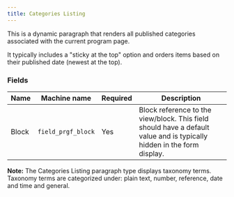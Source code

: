 ```yaml
---
title: Categories Listing
---
```


This is a dynamic paragraph that renders all published categories associated with the current program page.

It typically includes a "sticky at the top" option and orders items based on their published date (newest at the top).

### Fields

| Name  | Machine name | Required | Description |
| ------------- | ------------- | ------------- | ------------- |
| Block | `field_prgf_block` | Yes | Block reference to the view/block. This field should have a default value and is typically hidden in the form display. |

**Note:** The Categories Listing paragraph type displays taxonomy terms. Taxonomy terms are categorized under: plain text, number, reference, date and time and general.
